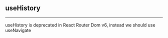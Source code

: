 ## useHistory
--------------
useHistory is deprecated in React Router Dom v6, instead we should use useNavigate